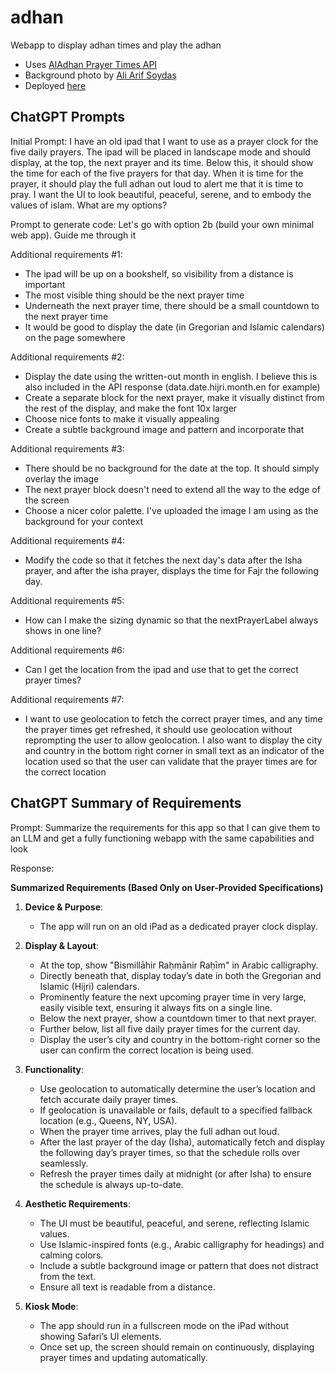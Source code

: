 # adhan
Webapp to display adhan times and play the adhan

- Uses [AlAdhan Prayer Times API](https://aladhan.com/prayer-times-api)
- Background photo by [Ali Arif Soydaş](https://unsplash.com/photos/two-mosque-minarets-under-calm-sky-uwzPks8CE3k?utm_content=creditCopyText&utm_medium=referral&utm_source=unsplash)
- Deployed [here](https://jwarwani.github.io/adhan/)

## ChatGPT Prompts

Initial Prompt:
I have an old ipad that I want to use as a prayer clock for the five daily prayers. The ipad will be placed in landscape mode and should display, at the top, the next prayer and its time. Below this, it should show the time for each of the five prayers for that day. When it is time for the prayer, it should play the full adhan out loud to alert me that it is time to pray. I want the UI to look beautiful, peaceful, serene, and to embody the values of islam. What are my options?

Prompt to generate code:
Let's go with option 2b (build your own minimal web app). Guide me through it

Additional requirements #1:
- The ipad will be up on a bookshelf, so visibility from a distance is important
- The most visible thing should be the next prayer time
- Underneath the next prayer time, there should be a small countdown to the next prayer time
- It would be good to display the date (in Gregorian and Islamic calendars) on the page somewhere

Additional requirements #2:
- Display the date using the written-out month in english. I believe this is also included in the API response (data.date.hijri.month.en for example)
- Create a separate block for the next prayer, make it visually distinct from the rest of the display, and make the font 10x larger
- Choose nice fonts to make it visually appealing
- Create a subtle background image and pattern and incorporate that

Additional requirements #3: 
- There should be no background for the date at the top. It should simply overlay the image
- The next prayer block doesn't need to extend all the way to the edge of the screen
- Choose a nicer color palette. I've uploaded the image I am using as the background for your context

Additional requirements #4: 
- Modify the code so that it fetches the next day's data after the Isha prayer, and after the isha prayer, displays the time for Fajr the following day.

Additional requirements #5:
- How can I make the sizing dynamic so that the nextPrayerLabel always shows in one line?

Additional requirements #6:
- Can I get the location from the ipad and use that to get the correct prayer times?

Additional requirements #7:
- I want to use geolocation to fetch the correct prayer times, and any time the prayer times get refreshed, it should use geolocation without reprompting the user to allow geolocation. I also want to display the city and country in the bottom right corner in small text as an indicator of the location used so that the user can validate that the prayer times are for the correct location

## ChatGPT Summary of Requirements

Prompt: Summarize the requirements for this app so that I can give them to an LLM and get a fully functioning webapp with the same capabilities and look

Response:

**Summarized Requirements (Based Only on User-Provided Specifications)**

1. **Device & Purpose**:  
   - The app will run on an old iPad as a dedicated prayer clock display.

2. **Display & Layout**:  
   - At the top, show "Bismillāhir Raḥmānir Raḥīm" in Arabic calligraphy.
   - Directly beneath that, display today’s date in both the Gregorian and Islamic (Hijri) calendars.
   - Prominently feature the next upcoming prayer time in very large, easily visible text, ensuring it always fits on a single line.
   - Below the next prayer, show a countdown timer to that next prayer.
   - Further below, list all five daily prayer times for the current day.
   - Display the user’s city and country in the bottom-right corner so the user can confirm the correct location is being used.

3. **Functionality**:  
   - Use geolocation to automatically determine the user’s location and fetch accurate daily prayer times.
   - If geolocation is unavailable or fails, default to a specified fallback location (e.g., Queens, NY, USA).
   - When the prayer time arrives, play the full adhan out loud.
   - After the last prayer of the day (Isha), automatically fetch and display the following day’s prayer times, so that the schedule rolls over seamlessly.
   - Refresh the prayer times daily at midnight (or after Isha) to ensure the schedule is always up-to-date.

4. **Aesthetic Requirements**:  
   - The UI must be beautiful, peaceful, and serene, reflecting Islamic values.
   - Use Islamic-inspired fonts (e.g., Arabic calligraphy for headings) and calming colors.
   - Include a subtle background image or pattern that does not distract from the text.
   - Ensure all text is readable from a distance.

5. **Kiosk Mode**:  
   - The app should run in a fullscreen mode on the iPad without showing Safari’s UI elements.
   - Once set up, the screen should remain on continuously, displaying prayer times and updating automatically.

